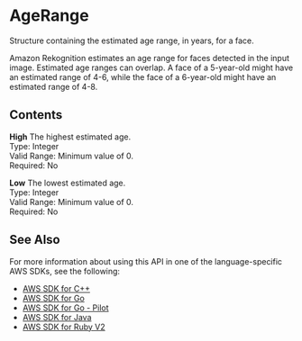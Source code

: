 # AgeRange<a name="API_AgeRange"></a>

Structure containing the estimated age range, in years, for a face\.

Amazon Rekognition estimates an age range for faces detected in the input image\. Estimated age ranges can overlap\. A face of a 5\-year\-old might have an estimated range of 4\-6, while the face of a 6\-year\-old might have an estimated range of 4\-8\.

## Contents<a name="API_AgeRange_Contents"></a>

 **High**   <a name="rekognition-Type-AgeRange-High"></a>
The highest estimated age\.  
Type: Integer  
Valid Range: Minimum value of 0\.  
Required: No

 **Low**   <a name="rekognition-Type-AgeRange-Low"></a>
The lowest estimated age\.  
Type: Integer  
Valid Range: Minimum value of 0\.  
Required: No

## See Also<a name="API_AgeRange_SeeAlso"></a>

For more information about using this API in one of the language\-specific AWS SDKs, see the following:
+  [AWS SDK for C\+\+](https://docs.aws.amazon.com/goto/SdkForCpp/rekognition-2016-06-27/AgeRange) 
+  [AWS SDK for Go](https://docs.aws.amazon.com/goto/SdkForGoV1/rekognition-2016-06-27/AgeRange) 
+  [AWS SDK for Go \- Pilot](https://docs.aws.amazon.com/goto/SdkForGoPilot/rekognition-2016-06-27/AgeRange) 
+  [AWS SDK for Java](https://docs.aws.amazon.com/goto/SdkForJava/rekognition-2016-06-27/AgeRange) 
+  [AWS SDK for Ruby V2](https://docs.aws.amazon.com/goto/SdkForRubyV2/rekognition-2016-06-27/AgeRange) 